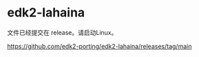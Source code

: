 # edk2-lahaina
文件已经提交在 release。请启动Linux。

https://github.com/edk2-porting/edk2-lahaina/releases/tag/main
